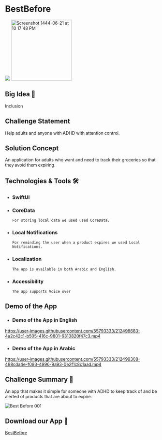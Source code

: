 # BestBefore
![](https://user-images.githubusercontent.com/55793333/212499739-7264f3f8-7f71-40e7-b1a3-934116e03424.jpeg)
<img width="200" alt="Screenshot 1444-06-21 at 10 17 48 PM" src="https://user-images.githubusercontent.com/55793333/212492558-675155a9-6b4a-4c51-8db9-1c25343bdef4.png">

## Big Idea 🧠
Inclusion

## Challenge Statement
Help adults and anyone with ADHD with attention control.

## Solution Concept
An application for adults who want and need to track their groceries so that they avoid them expiring.

## Technologies & Tools 🛠️
* ### SwiftUI

* ### CoreData
      For storing local data we used used CoreData.

* ### Local Notifications
      For reminding the user when a product expires we used Local Notifications.
      
* ### Localization
      The app is available in both Arabic and English.
      
* ### Accessibility
      The app supports Voice over


## Demo of the App

* ### Demo of the App in English

https://user-images.githubusercontent.com/55793333/212498683-4a2c42c1-b505-416c-9801-6313820f47c3.mp4

* ### Demo of the App in Arabic 

https://user-images.githubusercontent.com/55793333/212499308-488cda4e-f093-4996-9a93-0e2f1c8c1aad.mp4


## Challenge Summary 📝
An app that makes it simple for someone with ADHD to keep track of and be alerted of products that are about to expire.

![Best Before 001](https://user-images.githubusercontent.com/55793333/212495028-71e58d3d-6f80-4708-845d-175ad11e4c38.jpeg)

## Download our App 📱
[BestBefore](https://apps.apple.com/sa/app/bestbefore-track-your-product/id1665462406)



